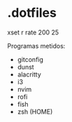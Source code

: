 # .dotfiles

xset r rate 200 25

Programas metidos:
- gitconfig
- dunst 
- alacritty 
- i3 
- nvim 
- rofi 
- fish
- zsh (HOME)
